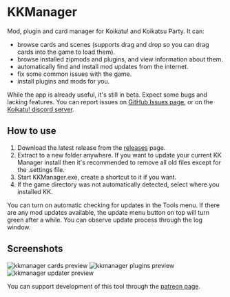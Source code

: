 # KKManager
Mod, plugin and card manager for Koikatu! and Koikatsu Party. It can:
- browse cards and scenes (supports drag and drop so you can drag cards into the game to load them).
- browse installed zipmods and plugins, and view information about them.
- automatically find and install mod updates from the internet.
- fix some common issues with the game.
- install plugins and mods for you.

While the app is already useful, it's still in beta. Expect some bugs and lacking features. You can report issues on [GitHub Issues page](https://github.com/bbepis/KKManager/issues), or on the [Koikatu! discord server](https://discord.gg/urDt8CK).

## How to use
1. Download the latest release from the [releases](https://github.com/IllusionMods/KKManager/releases) page.
2. Extract to a new folder anywhere. If you want to update your current KK Manager install then it's recommended to remove all old files except for the .settings file.
3. Start KKManager.exe, create a shortcut to it if you want.
4. If the game directory was not automatically detected, select where you installed KK.

You can turn on automatic checking for updates in the Tools menu. If there are any mod updates available, the update menu button on top will turn green after a while. You can observe update process through the log window.

## Screenshots
![kkmanager cards preview](https://user-images.githubusercontent.com/39247311/70395199-ae99f600-19fc-11ea-99b2-ee31a9081468.PNG)
![kkmanager plugins preview](https://user-images.githubusercontent.com/39247311/70395200-af328c80-19fc-11ea-90b8-b2baed0b3521.PNG)
![kkmanager updater preview](https://user-images.githubusercontent.com/39247311/70381094-dded2c00-1944-11ea-9502-db5ced9dd3e0.PNG)

You can support development of this tool through the [patreon page](https://www.patreon.com/ManlyMarco).
